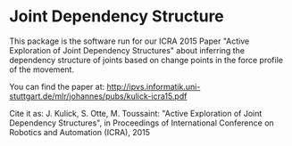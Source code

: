 # Joint Dependency Structure

This package is the software run for our ICRA 2015 Paper "Active Exploration of Joint Dependency Structures" about inferring the dependency structure
of joints based on change points in the force profile of the movement. 

You can find the paper at: http://ipvs.informatik.uni-stuttgart.de/mlr/johannes/pubs/kulick-icra15.pdf

Cite it as: J. Kulick, S. Otte, M. Toussaint: "Active Exploration of Joint Dependency Structures", in Proceedings of International Conference on Robotics and Automation (ICRA), 2015



